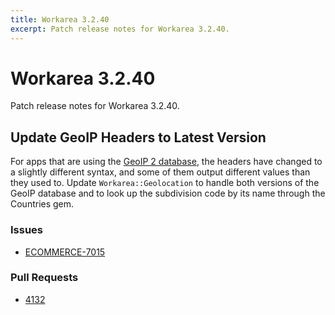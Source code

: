 ```yaml
---
title: Workarea 3.2.40
excerpt: Patch release notes for Workarea 3.2.40.
---
```


# Workarea 3.2.40

Patch release notes for Workarea 3.2.40.

## Update GeoIP Headers to Latest Version

For apps that are using the [GeoIP 2 database](https://www.maxmind.com/en/geoip2-databases),
the headers have changed to a slightly different syntax, and some of them output
different values than they used to. Update `Workarea::Geolocation` to
handle both versions of the GeoIP database and to look up the
subdivision code by its name through the Countries gem.

### Issues

- [ECOMMERCE-7015](https://jira.tools.weblinc.com/browse/ECOMMERCE-7015)

### Pull Requests

- [4132](https://stash.tools.weblinc.com/projects/WL/repos/workarea/pull-requests/4132/overview)

